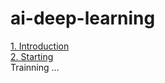 # ai-deep-learning
<a href="introduction.md">1. Introduction</a><br/>
<a href="starting.md">2. Starting</a><br/>
Trainning ...
